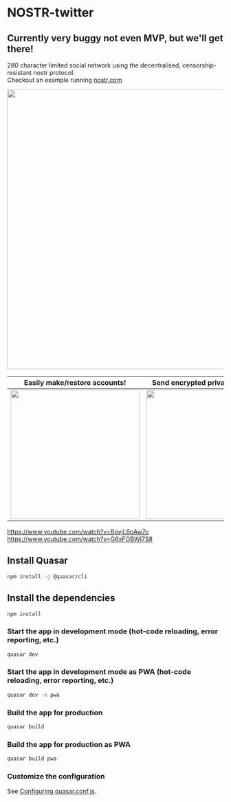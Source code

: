 # NOSTR-twitter 
## Currently very buggy not even MVP, but we'll get there!

280 character limited social network using the decentralised, censorship-resistant nostr protocol. <br/>
Checkout an example running <a target="_blank" href="https://nostr.com">nostr.com</a>

<img src="https://i.imgur.com/hAYJGnV.png" width="650px"> 

| Easily make/restore accounts!  | Send encrypted private messages! |
| ------------- | ------------- |
| <img src="https://i.imgur.com/E0wpuzJ.gif" width="300px">  | <img src="https://i.imgur.com/2nEwjCg.gif" width="300px"> |

https://www.youtube.com/watch?v=BpvjL6pAw7o <br/>
https://www.youtube.com/watch?v=G6xFOBWI7S8

## Install Quasar
```bash
npm install -g @quasar/cli
```

## Install the dependencies
```bash
npm install
```

### Start the app in development mode (hot-code reloading, error reporting, etc.)
```bash
quasar dev
```

### Start the app in development mode as PWA  (hot-code reloading, error reporting, etc.)
```bash
quasar dev -m pwa
```

### Build the app for production
```bash
quasar build
```

### Build the app for production as PWA
```bash
quasar build pwa
```

### Customize the configuration
See [Configuring quasar.conf.js](https://quasar.dev/quasar-cli/quasar-conf-js).
